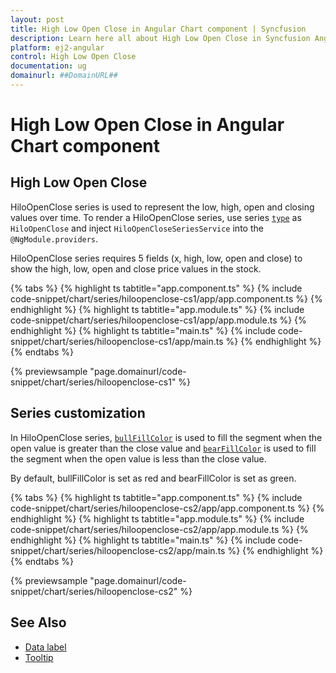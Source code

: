 ```yaml
---
layout: post
title: High Low Open Close in Angular Chart component | Syncfusion
description: Learn here all about High Low Open Close in Syncfusion Angular Chart component of Syncfusion Essential JS 2 and more.
platform: ej2-angular
control: High Low Open Close
documentation: ug
domainurl: ##DomainURL##
---
```


# High Low Open Close in Angular Chart component

## High Low Open Close

HiloOpenClose series is used to represent the low, high, open and closing values over time.
To render a HiloOpenClose series, use series [`type`](https://ej2.syncfusion.com/angular/documentation/api/chart/seriesDirective/#type) as `HiloOpenClose` and inject `HiloOpenCloseSeriesService` into the `@NgModule.providers`.

HiloOpenClose series requires 5 fields (x, high, low, open and close) to show the high, low, open and close price values in the stock.

{% tabs %}
{% highlight ts tabtitle="app.component.ts" %}
{% include code-snippet/chart/series/hiloopenclose-cs1/app/app.component.ts %}
{% endhighlight %}
{% highlight ts tabtitle="app.module.ts" %}
{% include code-snippet/chart/series/hiloopenclose-cs1/app/app.module.ts %}
{% endhighlight %}
{% highlight ts tabtitle="main.ts" %}
{% include code-snippet/chart/series/hiloopenclose-cs1/app/main.ts %}
{% endhighlight %}
{% endtabs %}
  
{% previewsample "page.domainurl/code-snippet/chart/series/hiloopenclose-cs1" %}

## Series customization

In HiloOpenClose series, [`bullFillColor`](https://ej2.syncfusion.com/angular/documentation/api/chart/seriesDirective/#bullFillColor) is used to fill the  segment when the open value is greater than the close value and [`bearFillColor`](https://ej2.syncfusion.com/angular/documentation/api/chart/seriesDirective/#bearFillColor) is used to fill the segment when the open value is less than the close value.

By default, bullFillColor is set as red and bearFillColor is set as green.

{% tabs %}
{% highlight ts tabtitle="app.component.ts" %}
{% include code-snippet/chart/series/hiloopenclose-cs2/app/app.component.ts %}
{% endhighlight %}
{% highlight ts tabtitle="app.module.ts" %}
{% include code-snippet/chart/series/hiloopenclose-cs2/app/app.module.ts %}
{% endhighlight %}
{% highlight ts tabtitle="main.ts" %}
{% include code-snippet/chart/series/hiloopenclose-cs2/app/main.ts %}
{% endhighlight %}
{% endtabs %}
  
{% previewsample "page.domainurl/code-snippet/chart/series/hiloopenclose-cs2" %}

## See Also

* [Data label](../data-labels/)
* [Tooltip](../tool-tip/)